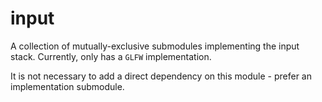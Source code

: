 # input

A collection of mutually-exclusive submodules implementing the input stack.
Currently, only has a `GLFW` implementation.

It is not necessary to add a direct dependency on this module - prefer an implementation submodule.
